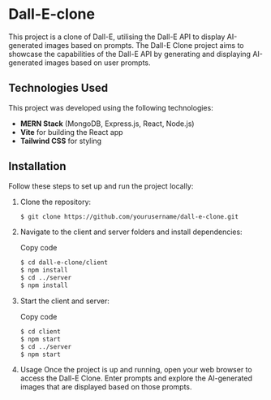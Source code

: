 # Dall-E-clone

This project is a clone of Dall-E, utilising the Dall-E API to display AI-generated images based on prompts.
The Dall-E Clone project aims to showcase the capabilities of the Dall-E API by generating and displaying AI-generated images based on user prompts.

## Technologies Used

This project was developed using the following technologies:

- **MERN Stack** (MongoDB, Express.js, React, Node.js)
- **Vite** for building the React app
- **Tailwind CSS** for styling

## Installation

Follow these steps to set up and run the project locally:

1. Clone the repository:

   ```bash
   $ git clone https://github.com/yourusername/dall-e-clone.git

2. Navigate to the client and server folders and install dependencies:

   Copy code
   ```bash
   $ cd dall-e-clone/client
   $ npm install
   $ cd ../server
   $ npm install

3. Start the client and server:
   
   Copy code
   ```bash
   $ cd client
   $ npm start
   $ cd ../server
   $ npm start

4. Usage
Once the project is up and running, open your web browser to access the Dall-E Clone. Enter prompts and explore the AI-generated images that are displayed based on those prompts.


